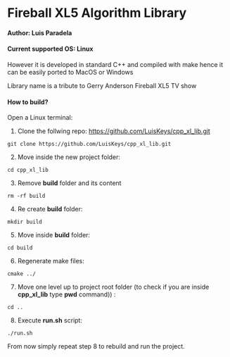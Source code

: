 # Fireball XL5 Algorithm Library
#### Author: **Luis Paradela**
#### Current supported OS: **Linux**
However it is developed in standard C++ and compiled with make hence it can be easily ported to MacOS or Windows

Library name is a tribute to Gerry Anderson Fireball XL5 TV show

#### How to build?
Open a Linux terminal:

1) Clone the follwing repo:
https://github.com/LuisKeys/cpp_xl_lib.git
```
git clone https://github.com/LuisKeys/cpp_xl_lib.git
```
2) Move inside the new project folder:
```
cd cpp_xl_lib
```

3) Remove __build__ folder and its content
```
rm -rf build
```

4) Re create __build__ folder:
```
mkdir build
```

5) Move inside __build__ folder:
```
cd build
```

6) Regenerate make files:
```
cmake ../
```

7) Move one level up to project root folder
(to check if you are inside __cpp_xl_lib__ type __pwd__ command)) :
```
cd ..
```

8) Execute __run.sh__ script:
```
./run.sh
```

From now simply repeat step 8 to rebuild and run the project.
